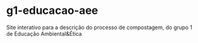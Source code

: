 # g1-educacao-aee
Site interativo para a descrição do processo de compostagem, do grupo 1 de Educação Ambiental&amp;Ética
